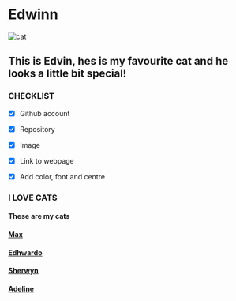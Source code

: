 # Edwinn

![cat](https://i.pinimg.com/474x/65/11/b7/6511b73fd51f054d5daa2720dbaf38a8--ugly-dogs-pet-pictures.jpg)

## This is Edvin, hes is my favourite cat and he looks a little bit special!
  
### CHECKLIST

- [x] Github account

- [x] Repository 

- [x] Image
  
- [x] Link to webpage

- [x] Add color, font and centre

### I LOVE CATS

#### These are my cats

#### [Max](https://edwinnwong.github.io/Max/)

#### [Edhwardo]( https://edwinnwong.github.io/Edhwardo/)

#### [Sherwyn](https://edwinnwong.github.io/Sherwyn/)

#### [Adeline]( https://edwinnwong.github.io/)
